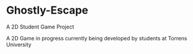 # Ghostly-Escape
A 2D Student Game Project

A 2D Game in progress currently being developed by students at Torrens University
